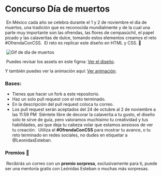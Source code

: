 # Concurso Día de muertos
​
En México cada año se celebra durante el 1 y 2 de noviembre el día de muertos, una tradición que es reconocida mundialmente y de la cual una parte muy importante son las ofrendas, las flores de cempasúchil, el papel picado y las calaveritas de dulce, tomando estos elementos creamos el reto #OfrendaConCSS.
​
El reto es replicar este diseño en HTML y CSS. 🎨

​
![Gif de día de muertos](https://media.giphy.com/media/wWEbXnf9GWaAmWF9i2/giphy.gif)

​
Puedes revisar los assets en este figma: [Ver el diseño](https://www.figma.com/file/gh1XBw0fzJYc4IQrO6YLMT/Reto-Dia-de-muertos?node-id=1%3A15).
​

Y también puedes ver la animación aquí: [Ver animación](https://www.figma.com/proto/gh1XBw0fzJYc4IQrO6YLMT/Reto-Dia-de-muertos?node-id=1%3A15&viewport=448%2C-90%2C0.38436636328697205&scaling=min-zoom).
​
### Bases:

- Tienes que hacer un fork a este repositorio.
- Haz un solo pull request con el reto terminado.
- En la descripción del pull request coloca tu correo.
- Los pull request serán aceptados del 24 de octubre al 2 de noviembre a las 11:59 PM
​
Siéntete libre de decorar la calaverita a tu gusto, el diseño solo te sirve de guía, pero valoramos muchísimo tu creatividad y tus habilidades, así que deja tu cabeza volar que estamos ansiosos de ver tu creación.
​
Utiliza el **#OfrendaConCSS** para mostrar tu avance, o tu reto terminado en redes sociales, no dudes en etiquetar a @LeonidasEsteban.
​
### Premios 🎁
​
Recibirás un correo con un **premio sorpresa**, exclusivamente para ti, puede ser una mentoría gratis con Leónidas Esteban o muchas más sorpresas.
